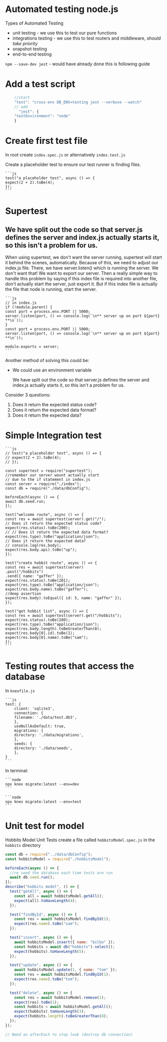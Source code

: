 # Automated testing node.js

Types of Automated Testing

- unit testing - we use this to test our pure functions
- integrations testing - we use this to test routers and middleware, _should take priority_
- snapshot testing
- end-to-end testing

`npm --save-dev jest` - would have already done this is following guide

# Add a test script

```js
    //start
    "test": "cross-env DB_ENV=testing jest --verbose --watch"
    // add
      "jest": {
    "testEnvironment": "node"
    }
```

# Create first test file

In root create `index.spec.js` or alternatively `index.test.js`

Create a placeholder test to ensure our test runner is finding files.

    ```js
    test("a placeholder test", async () => {
    expect(2 + 2).toBe(4);
    });
    ```

# Supertest

## We have split out the code so that server.js defines the server and index.js actually starts it, so this isn't a problem for us.

When using supertest, we don't want the server running, supertest will start it behind the scenes, automatically. Because of this, we need to adjust our index.js file. There, we have server.listen() which is running the server. We don't want that! We want to export our server. Then a really simple way to handle this problem by saying if this index file is required into another file, don't actually start the server, just export it. But if this index file is actually the file that node is running, start the server.

    ```js
    // in index.js
    if (!module.parent) {
    const port = process.env.PORT || 5000;
    server.listen(port, () => console.log(`\n** server up on port ${port} **\n`));
    }
    const port = process.env.PORT || 5000;
    server.listen(port, () => console.log(`\n** server up on port ${port} **\n`));

    module.exports = server;
    ```

Another method of solving this could be:

- We could use an environment variable

  We have split out the code so that server.js defines the server and index.js actually starts it, so this isn't a problem for us.

Consider 3 questions:

1. Does it return the expected status code?
2. Does it return the expected data format?
3. Does it return the expected data?

# Simple Integration test

    ```js
    // test("a placeholder test", async () => {
    // expect(2 + 2).toBe(4);
    // });

    const supertest = require("supertest");
    //remember our server wount actually start
    // due to the if statement in index.js
    const server = require("./index");
    const db = require("./data/dbConfig");

    beforeEach(async () => {
    await db.seed.run;
    });

    test("welcome route", async () => {
    const res = await supertest(server).get("/");
    // Does it return the expected status code?
    expect(res.status).toBe(200);
    // // Does it return the expected data format?
    expect(res.type).toBe("application/json");
    // Does it return the expected data?
    // console.log(res.body);
    expect(res.body.api).toBe("up");
    });

    test("create hobbit route", async () => {
    const res = await supertest(server)
    .post("/hobbits")
    .send({ name: "gaffer" });
    expect(res.status).toBe(201);
    expect(res.type).toBe("application/json");
    expect(res.body.name).toBe("gaffer");
    //deep assertion
    expect(res.body).toEqual({ id: 5, name: "gaffer" });
    });

    test("get hobbit list", async () => {
    const res = await supertest(server).get("/hobbits");
    expect(res.status).toBe(200);
    expect(res.type).toBe("application/json");
    expect(res.body.length).toBeGreaterThan(0);
    expect(res.body[0].id).toBe(1);
    expect(res.body[0].name).toBe("sam");
    });
    ```

# Testing routes that access the database

In `knexfile.js`

    ```js
    test: {
        client: 'sqlite3',
        connection: {
        filename: './data/test.db3',
        },
        useNullAsDefault: true,
        migrations: {
        directory: './data/migrations',
        },
        seeds: {
        directory: './data/seeds',
        },
    }
    ```

In terminal:

    ```node
    npx knex migrate:latest --env=dev
    ```

    ```node
    npx knex migrate:latest --env=test
    ```

# Unit test for model

Hobbits Model Unit Tests
create a file called `hobbitsModel.spec.js` in the `hobbits` directory

```js
const db = require("../data/dbConfig");
const hobbitsModel = require("./hobbitsModel");

beforeEach(async () => {
  //re seed the database each time tests are run
  await db.seed.run();
});
describe("hobbits model", () => {
  test("getAll", async () => {
    const all = await hobbitsModel.getAll();
    expect(all).toHaveLength(4);
  });

  test("findById", async () => {
    const res = await hobbitsModel.findById(1);
    expect(res.name).toBe("sam");
  });

  test("insert", async () => {
    await hobbitsModel.insert({ name: "bilbo" });
    const hobbits = await db("hobbits").select();
    expect(hobbits).toHaveLength(5);
  });

  test("update", async () => {
    await hobbitsModel.update(1, { name: "tom" });
    const res = await hobbitsModel.findById(1);
    expect(res.name).toBe("tom");
  });

  test("delete", async () => {
    const res = await hobbitsModel.remove(1);
    expect(res).toBe(1);
    const hobbits = await hobbitsModel.getAll();
    expect(hobbits).toHaveLength(3);
    expect(hobbits.length).toBeGreaterThan(0);
  });
});

// Need an afterEach to stop leak (destroy db connection)
```
